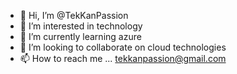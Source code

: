 - 👋 Hi, I’m @TekKanPassion
- 👀 I’m interested in technology
- 🌱 I’m currently learning azure
- 💞️ I’m looking to collaborate on cloud technologies
- 📫 How to reach me ... tekkanpassion@gmail.com

<!---
TekKanPassion/TekKanPassion is a ✨ special ✨ repository because its `README.md` (this file) appears on your GitHub profile.
You can click the Preview link to take a look at your changes.
--->

